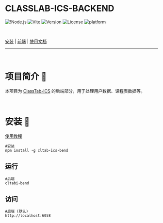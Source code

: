 # CLASSLAB-ICS-BACKEND

![!Node.js](https://img.shields.io/badge/Node.js-43853D?logo=Node.js) ![Vite](https://img.shields.io/badge/Vite-646CFF?logo=vite&logoColor=white) ![Version](https://img.shields.io/github/package-json/v/ZhonFortune/classtab-ics-backend) ![License](https://img.shields.io/github/license/ZhonFortune/classtab-ics-backend) ![platform](https://img.shields.io/badge/Platform-Web-01D7E2)

<br>

[安装](#install) | [前端](https://github.com/ZhonFortune/classtab-ics/) | [使用文档]()

---

<br>

# 项目简介 :page_with_curl:
本项目为 [ClassTab-ICS](https://github.com/ZhonFortune/classtab-ics) 的后端部分，用于处理用户数据、课程表数据等。

<br>

# 安装 :rocket: <a id="install"></a>
[使用教程]()

```shell
#安装
npm install -g cltab-ics-bend
```

## 运行

```shell
#后端
cltabi-bend
```

## 访问

```shell
#后端 (默认)
http://localhost:6058
```


